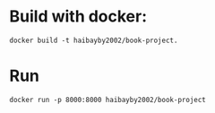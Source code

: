 # Build with docker: 
`docker build -t haibayby2002/book-project.`

# Run
`docker run -p 8000:8000 haibayby2002/book-project`
